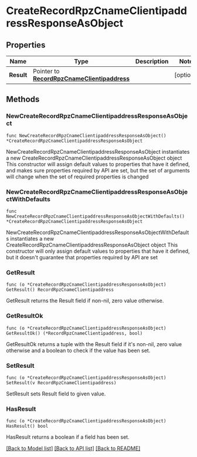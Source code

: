 # CreateRecordRpzCnameClientipaddressResponseAsObject

## Properties

Name | Type | Description | Notes
------------ | ------------- | ------------- | -------------
**Result** | Pointer to [**RecordRpzCnameClientipaddress**](RecordRpzCnameClientipaddress.md) |  | [optional] 

## Methods

### NewCreateRecordRpzCnameClientipaddressResponseAsObject

`func NewCreateRecordRpzCnameClientipaddressResponseAsObject() *CreateRecordRpzCnameClientipaddressResponseAsObject`

NewCreateRecordRpzCnameClientipaddressResponseAsObject instantiates a new CreateRecordRpzCnameClientipaddressResponseAsObject object
This constructor will assign default values to properties that have it defined,
and makes sure properties required by API are set, but the set of arguments
will change when the set of required properties is changed

### NewCreateRecordRpzCnameClientipaddressResponseAsObjectWithDefaults

`func NewCreateRecordRpzCnameClientipaddressResponseAsObjectWithDefaults() *CreateRecordRpzCnameClientipaddressResponseAsObject`

NewCreateRecordRpzCnameClientipaddressResponseAsObjectWithDefaults instantiates a new CreateRecordRpzCnameClientipaddressResponseAsObject object
This constructor will only assign default values to properties that have it defined,
but it doesn't guarantee that properties required by API are set

### GetResult

`func (o *CreateRecordRpzCnameClientipaddressResponseAsObject) GetResult() RecordRpzCnameClientipaddress`

GetResult returns the Result field if non-nil, zero value otherwise.

### GetResultOk

`func (o *CreateRecordRpzCnameClientipaddressResponseAsObject) GetResultOk() (*RecordRpzCnameClientipaddress, bool)`

GetResultOk returns a tuple with the Result field if it's non-nil, zero value otherwise
and a boolean to check if the value has been set.

### SetResult

`func (o *CreateRecordRpzCnameClientipaddressResponseAsObject) SetResult(v RecordRpzCnameClientipaddress)`

SetResult sets Result field to given value.

### HasResult

`func (o *CreateRecordRpzCnameClientipaddressResponseAsObject) HasResult() bool`

HasResult returns a boolean if a field has been set.


[[Back to Model list]](../README.md#documentation-for-models) [[Back to API list]](../README.md#documentation-for-api-endpoints) [[Back to README]](../README.md)


